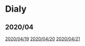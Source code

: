
# Dialy

## 2020/04

[2020/04/19](20200419.html)
[2020/04/20](20200420.html)
[2020/04/21](20200421.html)



